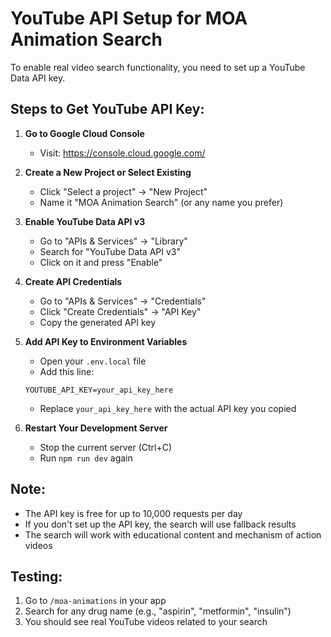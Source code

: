 # YouTube API Setup for MOA Animation Search

To enable real video search functionality, you need to set up a YouTube Data API key.

## Steps to Get YouTube API Key:

1. **Go to Google Cloud Console**
   - Visit: https://console.cloud.google.com/

2. **Create a New Project or Select Existing**
   - Click "Select a project" → "New Project"
   - Name it "MOA Animation Search" (or any name you prefer)

3. **Enable YouTube Data API v3**
   - Go to "APIs & Services" → "Library"
   - Search for "YouTube Data API v3"
   - Click on it and press "Enable"

4. **Create API Credentials**
   - Go to "APIs & Services" → "Credentials"
   - Click "Create Credentials" → "API Key"
   - Copy the generated API key

5. **Add API Key to Environment Variables**
   - Open your `.env.local` file
   - Add this line:
   ```
   YOUTUBE_API_KEY=your_api_key_here
   ```
   - Replace `your_api_key_here` with the actual API key you copied

6. **Restart Your Development Server**
   - Stop the current server (Ctrl+C)
   - Run `npm run dev` again

## Note:
- The API key is free for up to 10,000 requests per day
- If you don't set up the API key, the search will use fallback results
- The search will work with educational content and mechanism of action videos

## Testing:
1. Go to `/moa-animations` in your app
2. Search for any drug name (e.g., "aspirin", "metformin", "insulin")
3. You should see real YouTube videos related to your search
